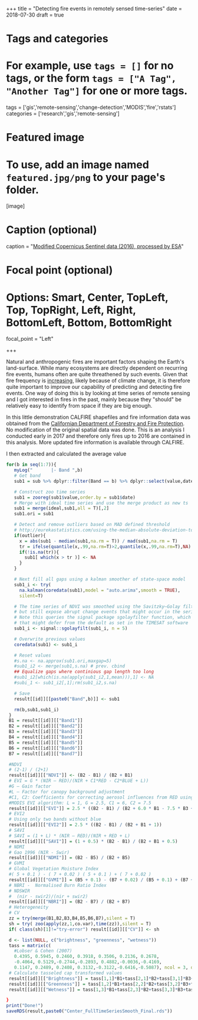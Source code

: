 +++
title = "Detecting fire events in remotely sensed time-series"
date = 2018-07-30
draft =  true

# Tags and categories
# For example, use `tags = []` for no tags, or the form `tags = ["A Tag", "Another Tag"]` for one or more tags.
tags = ['gis','remote-sensing','change-detection','MODIS','fire','rstats']
categories = ['research','gis','remote-sensing']

# Featured image
# To use, add an image named `featured.jpg/png` to your page's folder.
[image]
  # Caption (optional)
  caption = "[Modified Copernicus Sentinel data (2016), processed by ESA](https://www.esa.int/spaceinimages/Images/2016/09/Fire-scarred_Madeira)"

  # Focal point (optional)
  # Options: Smart, Center, TopLeft, Top, TopRight, Left, Right, BottomLeft, Bottom, BottomRight
  focal_point = "Left"

+++

Natural and anthropogenic fires are important factors shaping the Earth's land-surface. While many ecosystems are directly dependent on recurring fire events, humans often are quite threathened by such events. Given that fire frequency is [increasing](http://ulmo.ucmerced.edu/pdffiles/16RSTB_Westerling.pdf), likely because of climate change, it is therefore quite important to improve our capability of predicting and detecting fire events. One way of doing this is by looking at time series of remote sensing and I got interested in fires in the past, mainly because they "should" be relatively easy to identify from space if they are big enough.

In this little demonstration
CALFIRE shapefiles and fire information data was obtained from the [Californian Department of Forestry and Fire Protection](http://frap.fire.ca.gov/data/frapgisdata-sw-fireperimeters_download). No modification of the original spatial data was done.
This is an analysis I conducted early in 2017 and therefore only fires up to 2016 are contained in this analysis. More updated fire information is available through CALFIRE.

I then extracted and calculated the average value

```R
for(b in seq(1:7)){
   myLog("       |- Band ",b)
   # Get band
   sub1 = sub %>% dplyr::filter(Band == b) %>% dplyr::select(value,date)

   # Construct zoo time series
   sub1 = zooreg(sub1$value,order.by = sub1$date)
   # Merge with ideal time series and use the merge product as new ts
   sub1 = merge(ideal,sub1,all = T)[,2]
   sub1.ori = sub1

   # Detect and remove outliers based on MAD defined threshold
   # http://eurekastatistics.com/using-the-median-absolute-deviation-to-find-outliers/
   if(outlier){
     x = abs(sub1 - median(sub1,na.rm = T)) / mad(sub1,na.rm = T)
     tr = ifelse(quantile(x,.99,na.rm=T)>2,quantile(x,.99,na.rm=T),NA) # Determine threshold
     if(!is.na(tr)){
       sub1[ which(x > tr )] <- NA
     }
   }

   # Next fill all gaps using a kalman smoother of state-space model
   sub1_i <- try(
     na.kalman(coredata(sub1),model = "auto.arima",smooth = TRUE),
     silent=T)

   # The time series of NDVI was smoothed using the Savitzky–Golay filter with a length of 5 to reduce noise
   # but still expose abrupt change events that might occur in the series (Jönsson & Eklundh, 2004)
   # Note this queries the signal package sgolayfilter function, which has other default parameters
   # that might defer from the default as set in the TIMESAT software
   sub1_i <- signal::sgolayfilt(sub1_i, n = 5)

   # Overwrite previous values
   coredata(sub1) <- sub1_i

   # Reset values
   #s.na <- na.approx(sub1.ori,maxgap=5)
   #sub1_i2 <- merge(sub1,s.na) # prev. cbind
   ## Equalize gaps where continious gap length too long
   #sub1_i2[which(is.na(apply(sub1_i2,1,mean))),1] <- NA
   #subi_1 <- sub1_i2[,1];rm(sub1_i2,s.na)

   # Save
   result[[id]][[paste0("Band",b)]] <- sub1

   rm(b,sub1,sub1_i)
 }
 B1 = result[[id]][["Band1"]]
 B2 = result[[id]][["Band2"]]
 B3 = result[[id]][["Band3"]]
 B4 = result[[id]][["Band4"]]
 B5 = result[[id]][["Band5"]]
 B6 = result[[id]][["Band6"]]
 B7 = result[[id]][["Band7"]]

 #NDVI
 # (2-1) / (2+1)
 result[[id]][["NDVI"]] <- (B2 - B1) / (B2 + B1)
 # EVI = G * (NIR – RED)/(NIR + C1*RED - C2*BLUE + L))
 #G – Gain factor
 #L – Factor for canopy background adjustment
 #C1, C2: Coefficients for correcting aerosol influences from RED using BLUE
 #MODIS EVI algorithm: L = 1, G = 2.5, C1 = 6, C2 = 7.5
 result[[id]][["EVI"]] = 2.5 * ((B2 - B1) / (B2 + 6.0 * B1 - 7.5 * B3 + 1.0))
 # EVI2
 # Using only two bands without blue
 result[[id]][["EVI2"]] = 2.5 * ((B2 - B1) / (B2 + B1 + 1))
 # SAVI
 # SAVI = (1 + L) * (NIR – RED)/(NIR + RED + L)
 result[[id]][["SAVI"]] = (1 + 0.5) * (B2 - B1) / (B2 + B1 + 0.5)
 # NDMI
 # Gao 1996 (NIR - Swir)
 result[[id]][["NDMI"]] = (B2 - B5) / (B2 + B5)
 # GVMI
 # Global Vegetation Moisture Index
 #( 5 + 0.1 ) - ( 7 + 0.02 ) ( 5 + 0.1 ) + ( 7 + 0.02 )
 result[[id]][["GVMI"]] = (B5 + 0.1) - (B7 + 0.02) / (B5 + 0.1) + (B7 + 0.02)
 # NBRI -  Normalised Burn Ratio Index
 # NDSWIR
 #  (nir - swir2)/(nir + swir2)
 result[[id]][["NBRI"]] = (B2 - B7) / (B2 + B7)
 # Heterogeneity
 # CV
 zz = try(merge(B1,B2,B3,B4,B5,B6,B7),silent = T)
 sh = try( zoo(apply(zz,1,co.var),time(zz)),silent = T)
 if( class(sh)[1]!="try-error") result[[id]][["CV"]] <- sh

 d <- list(NULL, c("brightness", "greenness", "wetness"))
 tass = matrix(c(
   #Lobser & Cohen (2007)
   0.4395, 0.5945, 0.2460, 0.3918, 0.3506, 0.2136, 0.2678,
   -0.4064, 0.5129,-0.2744,-0.2893, 0.4882,-0.0036,-0.4169,
   0.1147, 0.2489, 0.2408, 0.3132,-0.3122,-0.6416,-0.5087), ncol = 3, dimnames = d)
 # Calculate tasseled cap transformed values
 result[[id]][["Brightness"]] = tass[1,1]*B1+tass[2,1]*B2+tass[3,1]*B3+tass[4,1]*B4+tass[5,1]*B5+tass[6,1]*B6+tass[7,1]*B7
 result[[id]][["Greenness"]] = tass[1,2]*B1+tass[2,2]*B2+tass[3,2]*B3+tass[4,2]*B4+tass[5,2]*B5+tass[6,2]*B6+tass[7,2]*B7
 result[[id]][["Wetness"]] = tass[1,3]*B1+tass[2,3]*B2+tass[3,3]*B3+tass[4,3]*B4+tass[5,3]*B5+tass[6,3]*B6+tass[7,3]*B7

}
print("Done!")
saveRDS(result,paste0("Center_FullTimeSeriesSmooth_Final.rds"))

```
